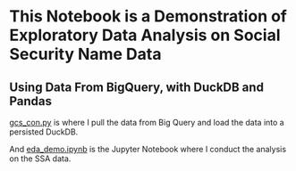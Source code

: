 # This Notebook is a Demonstration of Exploratory Data Analysis on Social Security Name Data

## Using Data From BigQuery, with DuckDB and Pandas

[gcs_con.py](https://github.com/kentstephen/eda_demo/blob/main/gcs_con.py) is where I pull the data from Big Query and load the data into a persisted DuckDB.

And [eda_demo.ipynb](https://github.com/kentstephen/eda_demo/blob/main/demo_eda.ipynb) is the Jupyter Notebook where I conduct the analysis on the SSA data.
